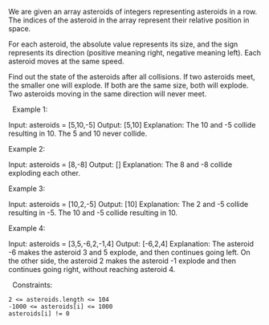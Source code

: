We are given an array asteroids of integers representing asteroids in a row. The indices of the asteroid in the array represent their relative position in space.

For each asteroid, the absolute value represents its size, and the sign represents its direction (positive meaning right, negative meaning left). Each asteroid moves at the same speed.

Find out the state of the asteroids after all collisions. If two asteroids meet, the smaller one will explode. If both are the same size, both will explode. Two asteroids moving in the same direction will never meet.

 
Example 1:

Input: asteroids = [5,10,-5]
Output: [5,10]
Explanation: The 10 and -5 collide resulting in 10. The 5 and 10 never collide.


Example 2:

Input: asteroids = [8,-8]
Output: []
Explanation: The 8 and -8 collide exploding each other.


Example 3:

Input: asteroids = [10,2,-5]
Output: [10]
Explanation: The 2 and -5 collide resulting in -5. The 10 and -5 collide resulting in 10.


Example 4:

Input: asteroids = [3,5,-6,2,-1,4]​​​​​​​
Output: [-6,2,4]
Explanation: The asteroid -6 makes the asteroid 3 and 5 explode, and then continues going left. On the other side, the asteroid 2 makes the asteroid -1 explode and then continues going right, without reaching asteroid 4.


 
Constraints:


	2 <= asteroids.length <= 104
	-1000 <= asteroids[i] <= 1000
	asteroids[i] != 0

